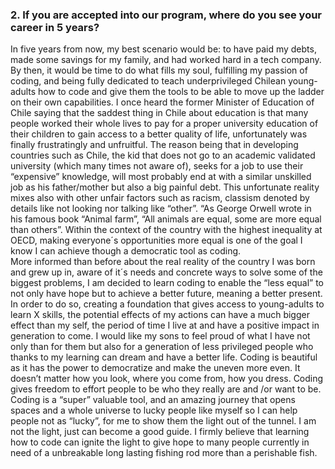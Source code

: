 ### 2. If you are accepted into our program, where do you see your career in 5 years?
In five years from now, my best scenario would be: to have paid my debts, made some savings for my family, and had worked hard in a tech company. By then, it would be time to do what fills my soul, fulfilling my passion of coding, and being fully dedicated to teach underprivileged Chilean young-adults how to code and give them the tools to be able to move up the ladder on their own capabilities.
I once heard the former Minister of Education of Chile saying that the saddest thing in Chile about education is that many people worked their whole lives to pay for a proper university education of their children to gain access to a better quality of life, unfortunately was finally frustratingly and unfruitful. The reason being that in developing countries such as Chile, the kid that does not go to an academic validated university (which many times not aware of), seeks for a job to use their “expensive” knowledge, will most probably  end at with a similar unskilled job as his father/mother but also a big painful debt. This unfortunate reality mixes also with other unfair factors such as racism, classism denoted by details like not looking nor talking like “other”. “As George Orwell wrote in his famous book “Animal farm”, “All animals are equal, some are more equal than others”. Within the context of the country with the highest inequality at OECD, making everyone´s opportunities more equal is one of the goal I know I can achieve though a democratic tool as coding.  
More informed than before about the real reality of the country I was born and grew up in, aware of it´s needs and concrete ways to solve some of the biggest problems, I am decided to learn coding to enable the “less equal” to not only have hope but to achieve a better future, meaning a better present. In order to do so, creating a foundation that gives access to young-adults to learn X skills, the potential effects of my actions can have a much bigger effect than my self, the period of time I live at and have a positive impact in generation to come. I would like my sons to feel proud of what I have not only than for them but also for a generation of less privileged people who thanks to my learning can dream and have a better life.
Coding is beautiful as it has the power to democratize and make the uneven more even. It doesn’t matter how you look, where you come from, how you dress. Coding gives freedom to effort people to be who they really are and /or want to be. Coding is a “super” valuable tool, and an amazing journey that opens spaces and a whole universe to lucky people like myself so I can help people not as “lucky”, for me to show them the light out of the tunnel. I am not the light, just can become a good guide. I firmly believe that learning how to code can ignite the light to give hope to many people currently in need of a unbreakable long lasting fishing rod more than a perishable fish. 

